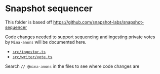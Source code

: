 # Snapshot sequencer

This folder is based off https://github.com/snapshot-labs/snapshot-sequencer

Code changes needed to support sequencing and ingesting private votes by `Mina-anons` will be documented here.

-  [`src/ingestor.ts`](src/ingestor.ts)
-  [`src/writer/vote.ts`](src/writer/vote.ts)

Search `// @mina-anons` in the files to see where code changes are